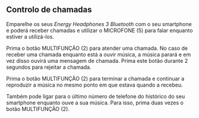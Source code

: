 ## Controlo de chamadas

Emparelhe os seus *Energy Headphones 3 Bluetooth* com o seu smartphone e poderá receber chamadas e utilizar o MICROFONE (5) para falar enquanto estiver a utilizá-los.

Prima o botão MULTIFUNÇÃO (2) para atender uma chamada. No caso de receber uma chamada enquanto está a ouvir música, a música parará e em vez disso ouvirá uma mensagem de chamada. Prima este botão durante 2 segundos para rejeitar a chamada.

Prima o botão MULTIFUNÇÃO (2) para terminar a chamada e continuar a reproduzir a música no mesmo ponto em que estava quando a recebeu.

Também pode ligar para o último número de telefone do histórico do seu smartphone enquanto ouve a sua música. Para isso, prima duas vezes o botão MULTIFUNÇÃO (2).
